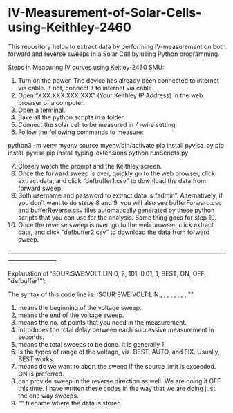 # IV-Measurement-of-Solar-Cells-using-Keithley-2460
This repository helps to extract data by performing IV-measurement on both forward and reverse sweeps in a Solar Cell by using Python programming.

Steps in Measuring IV curves using Keitley-2460 SMU:

1. Turn on the power. The device has already been connected to internet via cable. If not, connect it to internet via cable.
2. Open “XXX.XXX.XXX.XXX” (Your Keithley IP Address) in the web browser of a computer.
3. Open a terminal.
4. Save all the python scripts in a folder.
5. Connect the solar cell to be measured in 4-wire setting.
6. Follow the following commands to measure:

python3 -m venv myenv
source myenv/bin/activate
pip install pyvisa_py
pip install pyvisa
pip install typing-extensions
python runScripts.py

7. Closely watch the prompt and the Keithley screen.
8. Once the forward sweep is over, quickly go to the web browser, click extract data, and click “defbuffer1.csv” to download the data from forward sweep.
9. Both username and password to extract data is “admin”. Alternatively, if you don’t want to do steps 8 and 9, you will also see bufferForward.csv and bufferReverse.csv files automatically generated by these python scripts that you can use for the analysis. Same thing goes for step 10.
10. Once the reverse sweep is over, go to the web browser, click extract data, and click “defbuffer2.csv” to download the data from forward sweep.

————————————————————————————————————————————

Explanation of 'SOUR:SWE:VOLT:LIN 0, 2, 101, 0.01, 1, BEST, ON, OFF, "defbuffer1”’:

The syntax of this code line is: :SOUR:SWE:VOLT:LIN <start>, <stop>, <points>, <delay>, <count>,
<rangeType>, <failAbort>, <dual>, "<bufferName>"

1. <start> means the beginning of the voltage sweep.
2. <stop> means the end of the voltage sweep.
3. <points> means the no. of points that you need in the measurement.
4. <delay> introduces the total delay between each successive measurement in seconds.
5. <count> means the total sweeps to be done. It is generally 1.
6. <rangeType> is the types of range of the voltage, viz. BEST, AUTO, and FIX. Usually, BEST works.
7. <failAbort> means do we want to abort the sweep if the source limit is exceeded. ON is preferred.
8. <dual> can provide sweep in the reverse direction as well. We are doing it OFF this time. I have written these codes in the way that we are doing just the one way sweeps.
9. "<bufferName>" filename where the data is stored.




